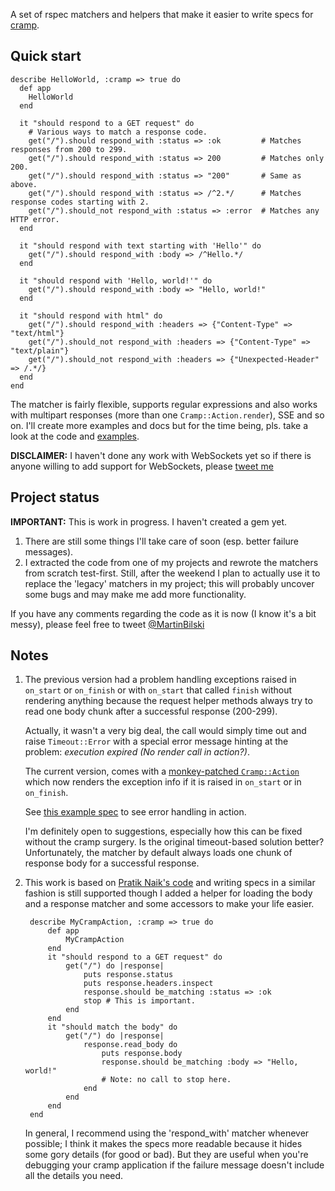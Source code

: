 A set of rspec matchers and helpers that make it easier to write specs for [cramp](http://cramp.in).

Quick start
-----------

	describe HelloWorld, :cramp => true do
	  def app
	    HelloWorld
	  end

	  it "should respond to a GET request" do
	    # Various ways to match a response code.
	    get("/").should respond_with :status => :ok         # Matches responses from 200 to 299.
	    get("/").should respond_with :status => 200         # Matches only 200.
	    get("/").should respond_with :status => "200"       # Same as above.
	    get("/").should respond_with :status => /^2.*/      # Matches response codes starting with 2.
	    get("/").should_not respond_with :status => :error  # Matches any HTTP error.
	  end

	  it "should respond with text starting with 'Hello'" do
	    get("/").should respond_with :body => /^Hello.*/
	  end

	  it "should respond with 'Hello, world!'" do
	    get("/").should respond_with :body => "Hello, world!"
	  end
  
	  it "should respond with html" do
	    get("/").should respond_with :headers => {"Content-Type" => "text/html"}
	    get("/").should_not respond_with :headers => {"Content-Type" => "text/plain"}
	    get("/").should_not respond_with :headers => {"Unexpected-Header" => /.*/}
	  end
	end
	
The matcher is fairly flexible, supports regular expressions and also works with multipart responses (more than one `Cramp::Action.render`), SSE and so on. I'll create more examples and docs but for the time being, pls. take a look at the code and [examples](https://github.com/bilus/rspec-cramp/tree/master/spec/examples).

**DISCLAIMER:** I haven't done any work with WebSockets yet so if there is anyone willing to add support for WebSockets, please [tweet me](http://twitter.com/#!/MartinBilski)

Project status
--------------	

**IMPORTANT:** This is work in progress. I haven't created a gem yet. 

1. There are still some things I'll take care of soon (esp. better failure messages).
2. I extracted the code from one of my projects and rewrote the matchers from scratch test-first. Still, after the weekend I plan to actually use it to replace the 'legacy' matchers in my project; this will probably uncover some bugs and may make me add more functionality.

If you have any comments regarding the code as it is now (I know it's a bit messy), please feel free to tweet [@MartinBilski](http://twitter.com/#!/MartinBilski)

Notes
----

1. The previous version had a problem handling exceptions raised in `on_start` or `on_finish` or with `on_start` that called `finish` without rendering anything because the request helper methods always try to read one body chunk after a successful response (200-299).   
  
	Actually, it wasn't a very big deal, the call would simply time out and raise `Timeout::Error` with a special error message hinting at the problem: *execution expired (No render call in action?)*.
	
	The current version, comes with a [monkey-patched `Cramp::Action`](https://github.com/bilus/rspec-cramp/tree/master/lib/rspec_cramp.rb) which now renders the exception info if it is raised in `on_start` or in `on_finish`.  
	
	See [this example spec](https://github.com/bilus/rspec-cramp/tree/master/spec/examples/errors_spec.rb) to see error handling in action.
	
	I'm definitely open to suggestions, especially how this can be fixed without the cramp surgery. Is the original timeout-based solution better? Unfortunately, the matcher by default always loads one chunk of response body for a successful response.

2. This work is based on [Pratik Naik's code](https://github.com/lifo/cramp/blob/master/lib/cramp/test_case.rb) and writing specs in a similar fashion is still supported though I added a helper for loading the body and a response matcher and some accessors to make your life easier.  

		describe MyCrampAction, :cramp => true do
			def app
				MyCrampAction
			end
			it "should respond to a GET request" do
				get("/") do |response|
					puts response.status
					puts response.headers.inspect
					response.should be_matching :status => :ok
					stop # This is important.
				end
			end
			it "should match the body" do
				get("/") do |response|
					response.read_body do
						puts response.body
						response.should be_matching :body => "Hello, world!"
						# Note: no call to stop here.
					end
				end
			end
		end  
	
	In general, I recommend using the 'respond_with' matcher whenever possible; I think it makes the specs more readable because it hides some gory details (for good or bad). But they are useful when you're debugging your cramp application if the failure message doesn't include all the details you need.
